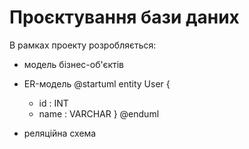 # Проєктування бази даних

В рамках проекту розробляється: 
- модель бізнес-об'єктів 
- ER-модель
@startuml
entity User {
  * id : INT
  * name : VARCHAR
}
@enduml

- реляційна схема

